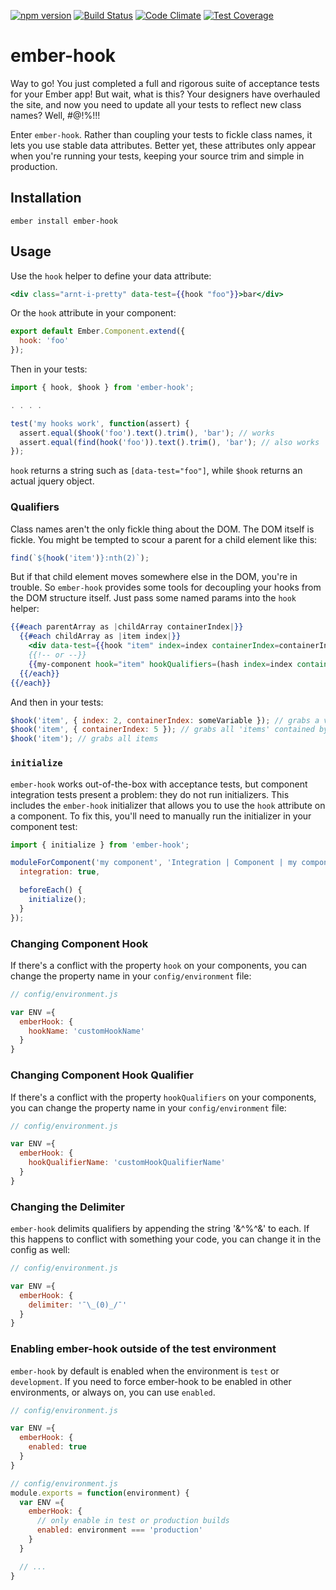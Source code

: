 [![npm version](https://badge.fury.io/js/ember-hook.svg)](https://badge.fury.io/js/ember-hook)
[![Build Status](https://travis-ci.org/Ticketfly/ember-hook.svg?branch=master)](https://travis-ci.org/Ticketfly/ember-hook)
[![Code Climate](https://codeclimate.com/github/Ticketfly/ember-hook/badges/gpa.svg)](https://codeclimate.com/github/Ticketfly/ember-hook)
[![Test Coverage](https://codeclimate.com/github/Ticketfly/ember-hook/badges/coverage.svg)](https://codeclimate.com/github/Ticketfly/ember-hook/coverage)

# ember-hook

Way to go! You just completed a full and rigorous suite of acceptance tests for your Ember app! But wait, what is this? Your designers have overhauled the site, and now you need to update all your tests to reflect new class names? Well, #@!%!!!

Enter `ember-hook`. Rather than coupling your tests to fickle class names, it lets you use stable data attributes. Better yet, these attributes only appear when you're running your tests, keeping your source trim and simple in production.

## Installation

`ember install ember-hook`

## Usage

Use the `hook` helper to define your data attribute:

```hbs
<div class="arnt-i-pretty" data-test={{hook "foo"}}>bar</div>
```

Or the `hook` attribute in your component:

```js
export default Ember.Component.extend({
  hook: 'foo'
});
```

Then in your tests:

```js
import { hook, $hook } from 'ember-hook';

. . . .

test('my hooks work', function(assert) {
  assert.equal($hook('foo').text().trim(), 'bar'); // works
  assert.equal(find(hook('foo')).text().trim(), 'bar'); // also works
});
```

`hook` returns a string such as `[data-test="foo"]`, while `$hook` returns an actual jquery object.

### Qualifiers

Class names aren't the only fickle thing about the DOM. The DOM itself is fickle. You might be tempted to scour a parent for a child element like this:

```js
find(`${hook('item')}:nth(2)`);
```

But if that child element moves somewhere else in the DOM, you're in trouble. So `ember-hook` provides some tools for decoupling your hooks from the DOM structure itself. Just pass some named params into the `hook` helper:

```hbs
{{#each parentArray as |childArray containerIndex|}}
  {{#each childArray as |item index|}}
    <div data-test={{hook "item" index=index containerIndex=containerIndex}}>{{item}}</div>
    {{!-- or --}}
    {{my-component hook="item" hookQualifiers=(hash index=index containerIndex=containerIndex)}}
  {{/each}}
{{/each}}
```

And then in your tests:

```js
$hook('item', { index: 2, containerIndex: someVariable }); // grabs a very specific 'item'
$hook('item', { containerIndex: 5 }); // grabs all 'items' contained by the 5th parent
$hook('item'); // grabs all items
```

### `initialize`

`ember-hook` works out-of-the-box with acceptance tests, but component integration tests present a problem: they do not run initializers. This includes the `ember-hook` initializer that allows you to use the `hook` attribute on a component. To fix this, you'll need to manually run the initializer in your component test:


```js
import { initialize } from 'ember-hook';

moduleForComponent('my component', 'Integration | Component | my component', {
  integration: true,

  beforeEach() {
    initialize();
  }
});
```

### Changing Component Hook

If there's a conflict with the property `hook` on your components, you can change the property name in your `config/environment` file:

```js
// config/environment.js

var ENV ={
  emberHook: {
    hookName: 'customHookName'
  }
}
```

### Changing Component Hook Qualifier

If there's a conflict with the property `hookQualifiers` on your components, you can change the property name in your `config/environment` file:

```js
// config/environment.js

var ENV ={
  emberHook: {
    hookQualifierName: 'customHookQualifierName'
  }
}
```

### Changing the Delimiter

`ember-hook` delimits qualifiers by appending the string '&^%^&' to each. If this happens to conflict with something your code, you can change it in the config as well:

```js
// config/environment.js

var ENV ={
  emberHook: {
    delimiter: '¯\_(0)_/¯'
  }
}
```

### Enabling ember-hook outside of the test environment

`ember-hook` by default is enabled when the environment is `test` or `development`.  If you need to force ember-hook to be enabled in other environments, or always on, you can use `enabled`.

```js
// config/environment.js

var ENV ={
  emberHook: {
    enabled: true
  }
}
```

```js
// config/environment.js
module.exports = function(environment) {
  var ENV ={
    emberHook: {
      // only enable in test or production builds
      enabled: environment === 'production'
    }
  }

  // ...
}
```
